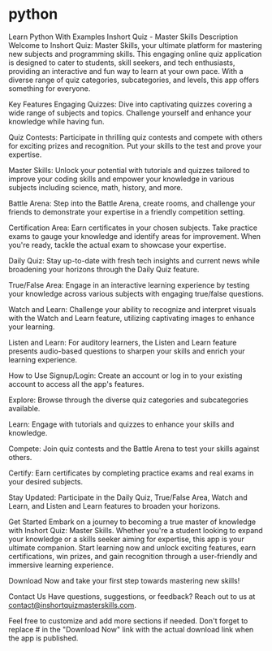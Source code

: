 # python
Learn Python With Examples
Inshort Quiz - Master Skills
Description
Welcome to Inshort Quiz: Master Skills, your ultimate platform for mastering new subjects and programming skills. This engaging online quiz application is designed to cater to students, skill seekers, and tech enthusiasts, providing an interactive and fun way to learn at your own pace. With a diverse range of quiz categories, subcategories, and levels, this app offers something for everyone.

Key Features
Engaging Quizzes: Dive into captivating quizzes covering a wide range of subjects and topics. Challenge yourself and enhance your knowledge while having fun.

Quiz Contests: Participate in thrilling quiz contests and compete with others for exciting prizes and recognition. Put your skills to the test and prove your expertise.

Master Skills: Unlock your potential with tutorials and quizzes tailored to improve your coding skills and empower your knowledge in various subjects including science, math, history, and more.

Battle Arena: Step into the Battle Arena, create rooms, and challenge your friends to demonstrate your expertise in a friendly competition setting.

Certification Area: Earn certificates in your chosen subjects. Take practice exams to gauge your knowledge and identify areas for improvement. When you're ready, tackle the actual exam to showcase your expertise.

Daily Quiz: Stay up-to-date with fresh tech insights and current news while broadening your horizons through the Daily Quiz feature.

True/False Area: Engage in an interactive learning experience by testing your knowledge across various subjects with engaging true/false questions.

Watch and Learn: Challenge your ability to recognize and interpret visuals with the Watch and Learn feature, utilizing captivating images to enhance your learning.

Listen and Learn: For auditory learners, the Listen and Learn feature presents audio-based questions to sharpen your skills and enrich your learning experience.

How to Use
Signup/Login: Create an account or log in to your existing account to access all the app's features.

Explore: Browse through the diverse quiz categories and subcategories available.

Learn: Engage with tutorials and quizzes to enhance your skills and knowledge.

Compete: Join quiz contests and the Battle Arena to test your skills against others.

Certify: Earn certificates by completing practice exams and real exams in your desired subjects.

Stay Updated: Participate in the Daily Quiz, True/False Area, Watch and Learn, and Listen and Learn features to broaden your horizons.

Get Started
Embark on a journey to becoming a true master of knowledge with Inshort Quiz: Master Skills. Whether you're a student looking to expand your knowledge or a skills seeker aiming for expertise, this app is your ultimate companion. Start learning now and unlock exciting features, earn certifications, win prizes, and gain recognition through a user-friendly and immersive learning experience.

Download Now and take your first step towards mastering new skills!

Contact Us
Have questions, suggestions, or feedback? Reach out to us at contact@inshortquizmasterskills.com.

Feel free to customize and add more sections if needed. Don't forget to replace # in the "Download Now" link with the actual download link when the app is published.
